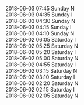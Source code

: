 2018-06-03 07:45 Sunday  N  
2018-06-03 04:35 Sunday  I  
2018-06-03 04:30 Sunday  N  
2018-06-03 04:15 Sunday  I  
2018-06-03 04:10 Sunday  N  
2018-06-02 06:05 Saturday  I  
2018-06-02 05:25 Saturday  N  
2018-06-02 05:20 Saturday  I  
2018-06-02 05:00 Saturday  N  
2018-06-02 04:55 Saturday  I  
2018-06-02 03:15 Saturday  N  
2018-06-02 03:10 Saturday  I  
2018-06-02 02:20 Saturday  N  
2018-06-02 02:15 Saturday  I  
2018-06-02 02:05 Saturday  N  
